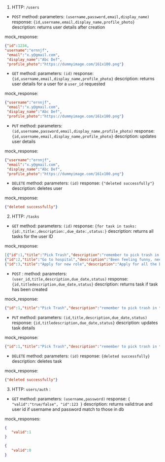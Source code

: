 1.  HTTP: `/users` 

- `POST` method: parameters: `(username,password,email,display_name)` response: `{id,username,email,display_name,profile_photo}` description: returns user details after creation

mock_response:
```json
{"id":1234,
"username":"ernnjf",
 "email":"x.y@gmail.com",
 "display_name":"Abc Def",
 "profile_photo":"https://dummyimage.com/161x100.png"}
```


- `GET` method:  parameters: `(id)` response: `{id,username,email,display_name,profile_photo}` description: returns user details for a user for a `user_id` requested

mock_response:
```json
{"username":"ernnjf",
 "email":"x.y@gmail.com",
 "display_name":"Abc Def",
 "profile_photo":"https://dummyimage.com/161x100.png"}
 ```

- `PUT` method: parameters: `(id,username,password,email,display_name,profile_photo)` response: `{id,username,email,display_name,profile_photo}` description: updates user details

mock_response:
```json
{"username":"ernnjf",
 "email":"x.y@gmail.com",
 "display_name":"Abc Def",
 "profile_photo":"https://dummyimage.com/161x100.png"}
```

- `DELETE` method: parameters: `(id)` response: `{"deleted successfully"}` description: deletes user

mock_response:
```json
{"deleted successfully"}
```


2. HTTP: `/tasks`

- `GET` method: parameters: `(id)` response: `{for task in tasks:{id:,title:,description:,due_date:,status:}` description: returns all tasks for the user ID

mock_response:
```json
[{"id":1,"title":"Pick Trash","description":"remember to pick trash in the backyard","due_date":"7/14/2021","status":"created"},
{"id":2,"title":"Go to hospital","description":"Been feeling funny, need to go to doctor's appointment","due_date":"3/20/2021","status":"done"},
{"id":3,"title":"Apply for new role","description":"Apply for all the bookmarked roles I did last week","due_date":"4/23/2021","status":"progress"}]
```

- `POST`  : method: parameters: `(user_id,title,description,due_date,status)` response: `{id,titledescription,due_date,status}` description: returns task if task has been created 

mock_response:
```json
{"id":1,"title":"Pick Trash","description":"remember to pick trash in the backyard","due_date":"7/14/2021","status":"created"}
```

- `PUT` method: parameters: `(id,title,description,due_date,status)` response: `{id,titledescription,due_date,status}` description: updates task details

mock_response:
```json
{"id":1,"title":"Pick Trash","description":"remember to pick trash in the backyard","due_date":"7/14/2021","status":"created"}
```

- `DELETE` method: parameters: `(id)` response: `{deleted successfully}` description: deletes task

mock_response:
```json
{"deleted successfully"}
```



3. HTTP: `users/auth` : 
- `GET` method: parameters: `(username,password)` response: `{
   "valid":"true/false",
   "id":123
}` description: returns valid:true and user id if username and password match to those in db

mock_responses:
```json
{
   "valid":1
}
```
```json
{
   "valid":0
}
```
